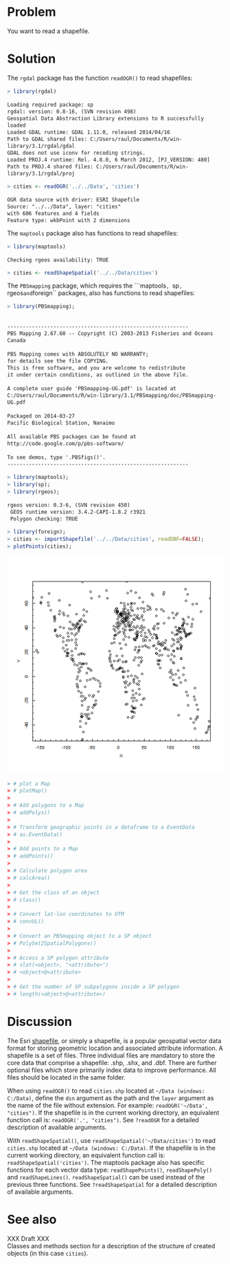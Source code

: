 

# Problem
You want to read a shapefile.

# Solution
The ``rgdal`` package has the function ``readOGR()`` to read shapefiles:

```r
> library(rgdal)
```

```
Loading required package: sp
rgdal: version: 0.8-16, (SVN revision 498)
Geospatial Data Abstraction Library extensions to R successfully loaded
Loaded GDAL runtime: GDAL 1.11.0, released 2014/04/16
Path to GDAL shared files: C:/Users/raul/Documents/R/win-library/3.1/rgdal/gdal
GDAL does not use iconv for recoding strings.
Loaded PROJ.4 runtime: Rel. 4.8.0, 6 March 2012, [PJ_VERSION: 480]
Path to PROJ.4 shared files: C:/Users/raul/Documents/R/win-library/3.1/rgdal/proj
```

```r
> cities <- readOGR('../../Data', 'cities')
```

```
OGR data source with driver: ESRI Shapefile 
Source: "../../Data", layer: "cities"
with 606 features and 4 fields
Feature type: wkbPoint with 2 dimensions
```
The ``maptools`` package also has functions to read shapefiles:

```r
> library(maptools)
```

```
Checking rgeos availability: TRUE
```

```r
> cities <- readShapeSpatial('../../Data/cities')
```
The ``PBSmapping`` package, which requires the ```maptools``, ``sp``, ``rgeos`` and ``foreign`` packages, also has functions to read shapefiles:

```r
> library(PBSmapping);
```

```

-----------------------------------------------------------
PBS Mapping 2.67.60 -- Copyright (C) 2003-2013 Fisheries and Oceans Canada

PBS Mapping comes with ABSOLUTELY NO WARRANTY;
for details see the file COPYING.
This is free software, and you are welcome to redistribute
it under certain conditions, as outlined in the above file.

A complete user guide 'PBSmapping-UG.pdf' is located at 
C:/Users/raul/Documents/R/win-library/3.1/PBSmapping/doc/PBSmapping-UG.pdf

Packaged on 2014-03-27
Pacific Biological Station, Nanaimo

All available PBS packages can be found at
http://code.google.com/p/pbs-software/

To see demos, type '.PBSfigs()'.
-----------------------------------------------------------
```

```r
> library(maptools);
> library(sp);
> library(rgeos);
```

```
rgeos version: 0.3-6, (SVN revision 450)
 GEOS runtime version: 3.4.2-CAPI-1.8.2 r3921 
 Polygon checking: TRUE 
```

```r
> library(foreign);
> cities <- importShapefile('../../Data/cities', readDBF=FALSE);
> plotPoints(cities);
```

![plot of chunk importShapefile](figure/importShapefile.png) 


```r
> # plot a Map
> # plotMap()
> 
> # Add polygons to a Map
> # addPolys()
> 
> # Transform geographic points in a dataframe to a EventData
> # as.EventData()
> 
> # Add points to a Map
> # addPoints()
> 
> # Calculate polygon area
> # calcArea()
> 
> # Get the class of an object
> # class()
> 
> # Convert lat-lon coordinates to UTM
> # convUL()
> 
> # Convert an PBSmapping object to a SP object
> # PolySet2SpatialPolygons()
> 
> # Access a SP polygon attribute
> # slot(<object>, "<attribute>")
> # <object>@<attribute>
> 
> # Get the number of SP subpolygons inside a SP polygon
> # length(<object>@<attribute>)
```

# Discussion
The Esri [shapefile](http://en.wikipedia.org/wiki/Shapefile), or simply a shapefile, is a popular geospatial vector data format for storing geometric location and associated attribute information. A shapefile is a set of files. Three individual files are mandatory to store the core data that comprise a shapefile: .shp, .shx, and .dbf. There are further optional files which store primarily index data to improve performance. All files should be located in the same folder.  

When using ``readOGR()`` to read ``cities.shp`` located at ``~/Data (windows: C:/Data)``, define the ``dsn`` argument as the path and the ``layer`` argument as the name of the file without extension. For example: ``readOGR('~/Data', "cities")``. If the shapefile is in the current working directory, an equivalent function call is: ``readOGR('.', "cities")``. See ``?readOGR`` for a detailed description of available arguments.  

With ``readShapeSpatial()``, use ``readShapeSpatial('~/Data/cities')`` to read ``cities.shp`` located at ``~/Data (windows: C:/Data)``. If the shapefile is in the current working directory, an equivalent function call is: ``readShapeSpatial('cities')``. The maptools package also has specific functions for each vector data type: ``readShapePoints()``, ``readShapePoly()`` and ``readShapeLines()``. ``readShapeSpatial()`` can be used instead of the previous three functions. See ``?readShapeSpatial`` for a detailed description of available arguments.  

# See also
XXX Draft XXX  
Classes and methods section for a description of the structure of created objects (in this case ``cities``).   













